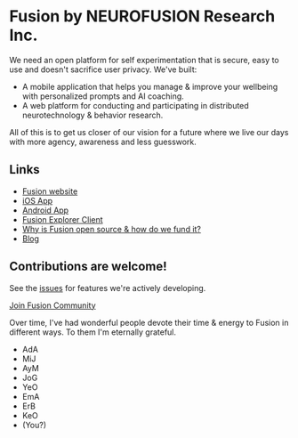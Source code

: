 # Fusion by NEUROFUSION Research Inc.

We need an open platform for self experimentation that is secure, easy to use and doesn't sacrifice user privacy. We've built:

- A mobile application that helps you manage & improve your wellbeing with personalized prompts and AI coaching.
- A web platform for conducting and participating in distributed neurotechnology & behavior research.

All of this is to get us closer of our vision for a future where we live our days with more agency, awareness and less guesswork.


## Links
- [Fusion website](https://usefusion.app)
- [iOS App](https://apps.apple.com/ca/app/usefusion/id6445860500?platform=iphone)
- [Android App](https://play.google.com/store/apps/details?id=com.neurofusion.fusion&pli=1)
- [Fusion Explorer Client](https://usefusion.app/playground)
- [Why is Fusion open source & how do we fund it?](https://github.com/NEUROFUSIONInc/fusion/discussions/167)
- [Blog](https://neurofusion.substack.com)


## Contributions are welcome!

See the [issues](https://github.com/NEUROFUSIONInc/fusion/issues) for features we're actively developing.

[Join Fusion Community](https://discord.gg/3wCNJ6X4RF)

Over time, I've had wonderful people devote their time & energy to Fusion in different ways. To them I'm eternally grateful.

- AdA
- MiJ
- AyM
- JoG
- YeO
- EmA
- ErB
- KeO
- (You?)
